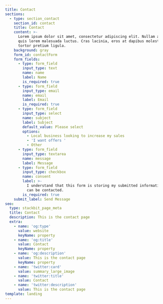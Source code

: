 ```yaml
---
title: Contact
sections:
  - type: section_contact
    section_id: contact
    title: Contact
    content: >-
      Lorem ipsum dolor sit amet, consectetur adipiscing elit. Nullam a metus
      quis lorem malesuada luctus. Cras lacinia, eros at dapibus molestie, risus
      tortor pretium ligula.
    background: gray
    form_id: contactForm
    form_fields:
      - type: form_field
        input_type: text
        name: name
        label: Name
        is_required: true
      - type: form_field
        input_type: email
        name: email
        label: Email
        is_required: true
      - type: form_field
        input_type: select
        name: subject
        label: Subject
        default_value: Please select
        options:
          - Local business looking to increase my sales
          - 'I want offers '
          - Other
      - type: form_field
        input_type: textarea
        name: message
        label: Message
      - type: form_field
        input_type: checkbox
        name: consent
        label: >-
          I understand that this form is storing my submitted information so I
          can be contacted.
        is_required: true
    submit_label: Send Message
seo:
  type: stackbit_page_meta
  title: Contact
  description: This is the contact page
  extra:
    - name: 'og:type'
      value: website
      keyName: property
    - name: 'og:title'
      value: Contact
      keyName: property
    - name: 'og:description'
      value: This is the contact page
      keyName: property
    - name: 'twitter:card'
      value: summary_large_image
    - name: 'twitter:title'
      value: Contact
    - name: 'twitter:description'
      value: This is the contact page
template: landing
---
```

